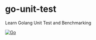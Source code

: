 # go-unit-test
Learn Golang Unit Test and Benchmarking

[![Go](https://github.com/sumitroajiprabowo/go-unit-test/actions/workflows/go.yml/badge.svg)](https://github.com/sumitroajiprabowo/go-unit-test/actions/workflows/go.yml)
